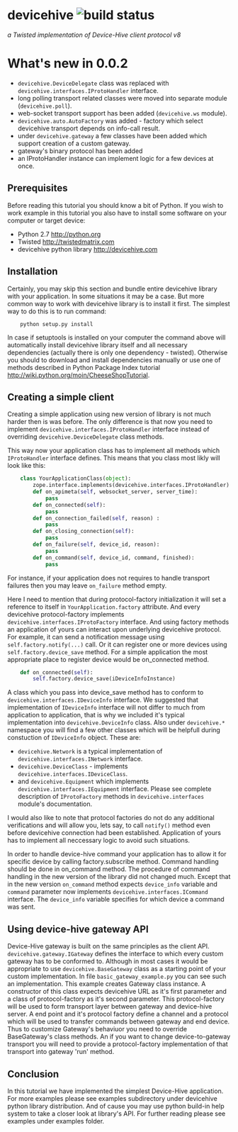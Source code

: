devicehive ![build status](https://travis-ci.org/devicehive/devicehive-python.svg?branch=master)
==========
*a Twisted implementation of Device-Hive client protocol v8*

What's new in 0.0.2
===================

* `devicehive.DeviceDelegate` class was replaced with `devicehive.interfaces.IProtoHandler` interface.
* long polling transport related classes were moved into separate module (`devicehive.poll`).
* web-socket transport support has been added (`devicehive.ws` module).
* `devicehive.auto.AutoFactory` was added - factory which select devicehive transport depends on info-call result.
* under `devicehive.gateway` a few classes have been added which support creation of a custom gateway.
* gateway's binary protocol has been added
* an IProtoHandler instance can implement logic for a few devices at once.


Prerequisites
-------------

Before reading this tutorial you should know a bit of Python. If you wish to work example
in this tutorial you also have to install some software on your computer or target
device:

* Python 2.7 http://python.org
* Twisted http://twistedmatrix.com
* devicehive python library http://devicehive.com


Installation
------------

Certainly, you may skip this section and bundle entire devicehive library with
your application. In some situations it may be a case. But more common way to
work with devicehive library is to install it first. The simplest way to do this
is to run command:

```
	python setup.py install
```

In case if setuptools is installed on your computer the command above
will automatically install devicehive library itself and all necessary
dependencies (actually there is only one dependency - twisted). Otherwise you
should to download and install dependencies manually or use one of methods
described in Python Package Index tutorial http://wiki.python.org/moin/CheeseShopTutorial.



Creating a simple client
------------------------
Creating a simple application using new version of  library is not much harder then is was before.
The only difference is that now you need to implement `devicehive.interfaces.IProtoHandler` interface
instead of overriding `devicehive.DeviceDelegate` class methods.

This way now your application class has to implement all methods which `IProtoHandler` interface defines.
This means that you class most likly will look like this:

```python
    class YourApplicationClass(object):
        zope.interface.implements(devicehive.interfaces.IProtoHandler)
        def on_apimeta(self, websocket_server, server_time):
            pass
        def on_connected(self):
            pass
        def on_connection_failed(self, reason) :
            pass
        def on_closing_connection(self): 
            pass
        def on_failure(self, device_id, reason):
            pass
        def on_command(self, device_id, command, finished):
            pass
```

For instance, if your application does not requires to handle transport failures then you
may leave `on_failure` method empty.

Here I need to mention that during protocol-factory initialization it will set a reference to itself in
`YourApplication.factory` attribute. And every devicehive protocol-factory implements
`devicehive.interfaces.IProtoFactory` interface. And using factory methods an application of yours can
interact upon underlying devicehive protocol. For example, it can send a notification
message using `self.factory.notify(...)` call. Or it can register one or more devices
using `self.factory.device_save` method. For a simple application the most appropriate place to register
device would be on_connected method.

```python
    def on_connected(self):
        self.factory.device_save(iDeviceInfoInstance)
```

A class which you pass into device_save method has to conform to `devicehive.interfaces.IDeviceInfo` interface.
We suggested that implementation of `IDeviceInfo` interface will not differ to much from application to application,
that is why we included it's typical implementation into `devicehive.DeviceInfo` class. Also under `devicehive.*` namespace
you will find a few other classes which will be helpfull during constuction of `IDeviceInfo` object. These are:
* `devicehive.Network` is a typical implementation of `devicehive.interfaces.INetwork` interface.
* `devicehive.DeviceClass` - implements `devicehive.interfaces.IDeviceClass`.
* and `devicehive.Equipment` which implements `devicehive.interfaces.IEquipment` interface.
Please see complete description of `IProtoFactory` methods in `devicehive.interfaces` module's documentation.

I would also like to note that protocol factories do not do any additional verifications and will allow you, lets say,
to call `notify()` method even before devicehive connection had been established. Application of yours has to implement
all neccessary logic to avoid such situations.


In order to handle device-hive command your application has to allow it for specific device by
calling factory.subscribe method. Command handling should be done in on_command method. The procedure of command
handling in the new version of the library did not changed much. Except that in the new version `on_command` method
expects `device_info` variable and `command` parameter now implements `devicehive.interfaces.ICommand` interface.
The `device_info` variable specifies for which device a command was sent.


Using device-hive gateway API
-----------------------------

Device-Hive gateway is built on the same principles as the client API. `devicehive.gateway.IGateway` defines the
interface to which every custom gateway has to be conformed to. Although in most cases it would be appropriate to
use `devicehive.BaseGateway` class as a starting point of your custom implementation.
In file `basic_gateway_example.py` you can see such an implementation. This example creates Gateway class instance.
A constructor of this class expects devicehive URL as it's first parameter and a class of protocol-factory as it's
second parameter. This protocol-factory will be used to form transport layer between gateway and device-hive server.
A end point and it's protocol factory define a channel and a protocol which will be used to transfer commands
between gateway and end device.
Thus to customize Gateway's behaviuor you need to override BaseGateway's class methods. An if you want to change
device-to-gateway transport you will need to provide a protocol-factory implementation of that transport into
gateway 'run' method.


Conclusion
----------

In this tutorial we have implemented the simplest Device-Hive application. For more examples please
see examples subdirectory under devicehive python library distribution. And of cause you may use python
build-in help system to take a closer look at library's API.
For further reading please see examples under examples folder.

